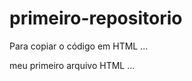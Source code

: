 # primeiro-repositorio

Para copiar o código em HTML
...
<html>
<hl> meu primeiro arquivo HTML</hl>
</html>
...
